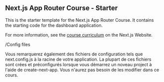## Next.js App Router Course - Starter

This is the starter template for the Next.js App Router Course. It contains the starting code for the dashboard application.

For more information, see the [course curriculum](https://nextjs.org/learn) on the Next.js Website.

/Config files

Vous remarquerez également des fichiers de configuration tels que next.config.js à la racine de votre application. La plupart de ces fichiers sont crées et préconfigurés lorsque vous démarrez un noveau project à l'aide de create-next-app. Vous n'aurez pas besoin de les modifier dans ce cours.
